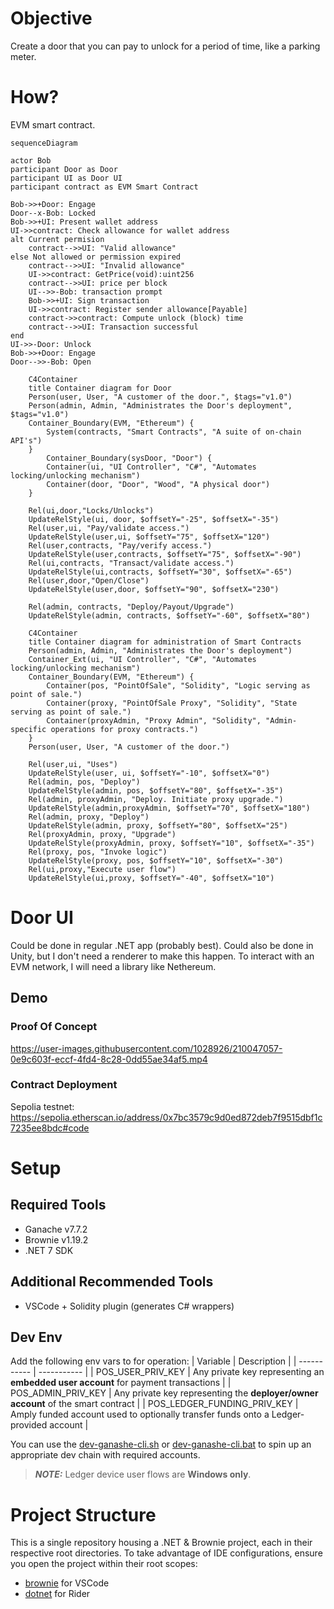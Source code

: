 # Objective
Create a door that you can pay to unlock for a period of time, like a parking meter.

# How?
EVM smart contract.

``` mermaid
sequenceDiagram

actor Bob
participant Door as Door
participant UI as Door UI
participant contract as EVM Smart Contract

Bob->>+Door: Engage
Door--x-Bob: Locked
Bob->>+UI: Present wallet address
UI->>contract: Check allowance for wallet address
alt Current permision
    contract-->>UI: "Valid allowance" 
else Not allowed or permission expired
    contract-->>UI: "Invalid allowance" 
    UI->>contract: GetPrice(void):uint256
    contract-->>UI: price per block
    UI-->>-Bob: transaction prompt
    Bob->>+UI: Sign transaction
    UI->>contract: Register sender allowance[Payable]
    contract->>contract: Compute unlock (block) time
    contract-->>UI: Transaction successful
end
UI->>-Door: Unlock
Bob->>+Door: Engage
Door-->>-Bob: Open
```


``` mermaid
    C4Container
    title Container diagram for Door
    Person(user, User, "A customer of the door.", $tags="v1.0")
    Person(admin, Admin, "Administrates the Door's deployment", $tags="v1.0")
    Container_Boundary(EVM, "Ethereum") {
        System(contracts, "Smart Contracts", "A suite of on-chain API's")
    }
        Container_Boundary(sysDoor, "Door") {
        Container(ui, "UI Controller", "C#", "Automates locking/unlocking mechanism")
        Container(door, "Door", "Wood", "A physical door")
    }   

    Rel(ui,door,"Locks/Unlocks")
    UpdateRelStyle(ui, door, $offsetY="-25", $offsetX="-35")
    Rel(user,ui, "Pay/validate access.")
    UpdateRelStyle(user,ui, $offsetY="75", $offsetX="120")
    Rel(user,contracts, "Pay/verify access.")
    UpdateRelStyle(user,contracts, $offsetY="75", $offsetX="-90")
    Rel(ui,contracts, "Transact/validate access.")
    UpdateRelStyle(ui,contracts, $offsetY="30", $offsetX="-65")
    Rel(user,door,"Open/Close")
    UpdateRelStyle(user,door, $offsetY="90", $offsetX="230")

    Rel(admin, contracts, "Deploy/Payout/Upgrade")
    UpdateRelStyle(admin, contracts, $offsetY="-60", $offsetX="80")
```

``` mermaid
    C4Container
    title Container diagram for administration of Smart Contracts
    Person(admin, Admin, "Administrates the Door's deployment")
    Container_Ext(ui, "UI Controller", "C#", "Automates locking/unlocking mechanism")
    Container_Boundary(EVM, "Ethereum") {
        Container(pos, "PointOfSale", "Solidity", "Logic serving as point of sale.")
        Container(proxy, "PointOfSale Proxy", "Solidity", "State serving as point of sale.")
        Container(proxyAdmin, "Proxy Admin", "Solidity", "Admin-specific operations for proxy contracts.")
    }
    Person(user, User, "A customer of the door.")

    Rel(user,ui, "Uses")
    UpdateRelStyle(user, ui, $offsetY="-10", $offsetX="0")
    Rel(admin, pos, "Deploy")
    UpdateRelStyle(admin, pos, $offsetY="80", $offsetX="-35")
    Rel(admin, proxyAdmin, "Deploy. Initiate proxy upgrade.")
    UpdateRelStyle(admin,proxyAdmin, $offsetY="70", $offsetX="180")
    Rel(admin, proxy, "Deploy")
    UpdateRelStyle(admin, proxy, $offsetY="80", $offsetX="25")
    Rel(proxyAdmin, proxy, "Upgrade")
    UpdateRelStyle(proxyAdmin, proxy, $offsetY="10", $offsetX="-35")
    Rel(proxy, pos, "Invoke logic")
    UpdateRelStyle(proxy, pos, $offsetY="10", $offsetX="-30")
    Rel(ui,proxy,"Execute user flow")
    UpdateRelStyle(ui,proxy, $offsetY="-40", $offsetX="10")
```

# Door UI
Could be done in regular .NET app (probably best). Could also be done in Unity, but I don't need a renderer to make this happen.
To interact with an EVM network, I will need a library like Nethereum.

## Demo
### Proof Of Concept
https://user-images.githubusercontent.com/1028926/210047057-0e9c603f-eccf-4fd4-8c28-0dd55ae34af5.mp4
### Contract Deployment
Sepolia testnet: https://sepolia.etherscan.io/address/0x7bc3579c9d0ed872deb7f9515dbf1c7235ee8bdc#code

# Setup
## Required Tools
* Ganache v7.7.2
* Brownie v1.19.2
* .NET 7 SDK
## Additional Recommended Tools
* VSCode + Solidity plugin (generates C# wrappers)

## Dev Env
Add the following env vars to for operation:
| Variable      | Description |
| -----------   | ----------- |
| POS_USER_PRIV_KEY             | Any private key representing an **embedded user account** for payment transactions    |
| POS_ADMIN_PRIV_KEY            | Any private key representing the **deployer/owner account** of the smart contract     |
| POS_LEDGER_FUNDING_PRIV_KEY   | Amply funded account used to optionally transfer funds onto a Ledger-provided account |

You can use the [dev-ganashe-cli.sh](dev-ganashe-cli.sh) or [dev-ganashe-cli.bat](dev-ganashe-cli.bat) to spin up an appropriate dev chain with required accounts.
> **_NOTE:_**  Ledger device user flows are **Windows only**.

# Project Structure
This is a single repository housing a .NET & Brownie project, each in their respective root directories.
To take advantage of IDE configurations, ensure you open the project within their root scopes:
* [brownie](./brownie) for VSCode
* [dotnet](./dotnet) for Rider